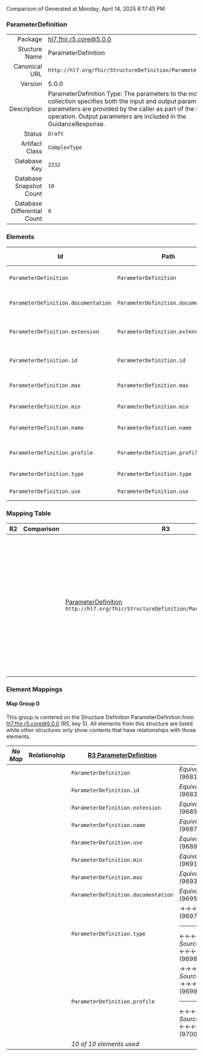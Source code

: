 Comparison of 
Generated at Monday, April 14, 2025 6:17:45 PM

### ParameterDefinition

|      |     |
| ---: | --- |
| Package | hl7.fhir.r5.core@5.0.0 |
| Stucture Name | ParameterDefinition |
| Canonical URL | `http://hl7.org/fhir/StructureDefinition/ParameterDefinition` |
| Version | 5.0.0 |
| Description | ParameterDefinition Type: The parameters to the module. This collection specifies both the input and output parameters. Input parameters are provided by the caller as part of the $evaluate operation. Output parameters are included in the GuidanceResponse. |
| Status | `Draft` |
| Artifact Class | `ComplexType` |
| Database Key | `2232` |
| Database Snapshot Count | `10` |
| Database Differential Count | `8` |

### Elements

| Id | Path | Name | Base Path | Short | Cardinality | Collated Type | Binding Strength | Binding Value Set |
| -- | ---- | ---- | --------- | ----- | ----------- | ------------- | ---------------- | ----------------- |
| `ParameterDefinition` | `ParameterDefinition` | `ParameterDefinition` | ParameterDefinition | Definition of a parameter to a module | 0..* | ParameterDefinition |  |  |
| `ParameterDefinition.documentation` | `ParameterDefinition.documentation` | `documentation` | ParameterDefinition.documentation | A brief description of the parameter | 0..1 | string |  |  |
| `ParameterDefinition.extension` | `ParameterDefinition.extension` | `extension` | Element.extension | Additional content defined by implementations | 0..* | Extension |  |  |
| `ParameterDefinition.id` | `ParameterDefinition.id` | `id` | Element.id | Unique id for inter-element referencing | 0..1 | id |  |  |
| `ParameterDefinition.max` | `ParameterDefinition.max` | `max` | ParameterDefinition.max | Maximum cardinality (a number of *) | 0..1 | string |  |  |
| `ParameterDefinition.min` | `ParameterDefinition.min` | `min` | ParameterDefinition.min | Minimum cardinality | 0..1 | integer |  |  |
| `ParameterDefinition.name` | `ParameterDefinition.name` | `name` | ParameterDefinition.name | Name used to access the parameter value | 0..1 | code |  |  |
| `ParameterDefinition.profile` | `ParameterDefinition.profile` | `profile` | ParameterDefinition.profile | What profile the value is expected to be | 0..1 | canonical(http://hl7.org/fhir/StructureDefinition/StructureDefinition) |  |  |
| `ParameterDefinition.type` | `ParameterDefinition.type` | `type` | ParameterDefinition.type | What type of value | 1..1 | code | `Required` | `http://hl7.org/fhir/ValueSet/fhir-types|5.0.0` |
| `ParameterDefinition.use` | `ParameterDefinition.use` | `use` | ParameterDefinition.use | in \| out | 1..1 | code | `Required` | `http://hl7.org/fhir/ValueSet/operation-parameter-use|5.0.0` |
### Mapping Table

| R2 | Comparison | R3 | Comparison | R4 | Comparison | R4B | Comparison | R5
| --- | --- | --- | --- | --- | --- | --- | --- | ---
| | | [ParameterDefinition](/docs/R3/ComplexTypes/ParameterDefinition.md)<br/> `http://hl7.org/fhir/StructureDefinition/ParameterDefinition\|3.0.2` | →→→→→→→<br/>`SourceIsBroaderThanTarget`<br/>- DBKey: `403`<br/>- Reviewed: `n/a`<br/>- By: `n/a`<br/>- Identical: `False`<br/>→→→→→→→<hr/>←←←←←←←<br/>`Equivalent`<br/>- DBKey: `599`<br/>- Reviewed: `n/a`<br/>- By: `n/a`<br/>- Identical: `False`<br/>←←←←←←←| [ParameterDefinition](/docs/R4/ComplexTypes/ParameterDefinition.md)<br/> `http://hl7.org/fhir/StructureDefinition/ParameterDefinition\|4.0.1` | →→→→→→→<br/>`Equivalent`<br/>- DBKey: `1357`<br/>- Reviewed: `n/a`<br/>- By: `n/a`<br/>- Identical: `False`<br/>→→→→→→→<hr/>←←←←←←←<br/>`Equivalent`<br/>- DBKey: `1358`<br/>- Reviewed: `n/a`<br/>- By: `n/a`<br/>- Identical: `False`<br/>←←←←←←←| [ParameterDefinition](/docs/R4B/ComplexTypes/ParameterDefinition.md)<br/> `http://hl7.org/fhir/StructureDefinition/ParameterDefinition\|4.3.0` | →→→→→→→<br/>`Equivalent`<br/>- DBKey: `912`<br/>- Reviewed: `n/a`<br/>- By: `n/a`<br/>- Identical: `False`<br/>→→→→→→→<hr/>←←←←←←←<br/>`Equivalent`<br/>- DBKey: `1141`<br/>- Reviewed: `n/a`<br/>- By: `n/a`<br/>- Identical: `False`<br/>←←←←←←←| [ParameterDefinition](/docs/R5/ComplexTypes/ParameterDefinition.md)<br/> `http://hl7.org/fhir/StructureDefinition/ParameterDefinition\|5.0.0` 

### Element Mappings


#### Map Group 0

This group is centered on the Structure Definition ParameterDefinition from hl7.fhir.r5.core@5.0.0 (R5, key 5).
All elements from this structure are listed while other structures only show contents that have relationships with those elements.

| *No Map* | Relationship | [R3 ParameterDefinition](/docs/R3/ComplexTypes/ParameterDefinition.md)| Relationship | [R4 ParameterDefinition](/docs/R4/ComplexTypes/ParameterDefinition.md)| Relationship | [R4B ParameterDefinition](/docs/R4B/ComplexTypes/ParameterDefinition.md)| Relationship | R5 ParameterDefinition
| --- | --- | --- | --- | --- | --- | --- | --- | ---
| | | `ParameterDefinition`| _Equivalent_<br/>(9681/9682)| `ParameterDefinition`| _Equivalent_<br/>(21085/21086)| `ParameterDefinition`| _Equivalent_<br/>(36194/36195)| **`ParameterDefinition`**
| | | `ParameterDefinition.id`| _Equivalent_<br/>(9683/9684)| `ParameterDefinition.id`| _Equivalent_<br/>(21087/21088)| `ParameterDefinition.id`| _Equivalent_<br/>(36196/36197)| **`ParameterDefinition.id`**
| | | `ParameterDefinition.extension`| _Equivalent_<br/>(9685/9686)| `ParameterDefinition.extension`| _Equivalent_<br/>(21089/21090)| `ParameterDefinition.extension`| _Equivalent_<br/>(36198/36199)| **`ParameterDefinition.extension`**
| | | `ParameterDefinition.name`| _Equivalent_<br/>(9687/9688)| `ParameterDefinition.name`| _Equivalent_<br/>(21091/21092)| `ParameterDefinition.name`| _Equivalent_<br/>(36200/36201)| **`ParameterDefinition.name`**
| | | `ParameterDefinition.use`| _Equivalent_<br/>(9689/9690)| `ParameterDefinition.use`| _Equivalent_<br/>(21093/21094)| `ParameterDefinition.use`| _Equivalent_<br/>(36202/36203)| **`ParameterDefinition.use`**
| | | `ParameterDefinition.min`| _Equivalent_<br/>(9691/9692)| `ParameterDefinition.min`| _Equivalent_<br/>(21095/21096)| `ParameterDefinition.min`| _Equivalent_<br/>(36204/36205)| **`ParameterDefinition.min`**
| | | `ParameterDefinition.max`| _Equivalent_<br/>(9693/9694)| `ParameterDefinition.max`| _Equivalent_<br/>(21097/21098)| `ParameterDefinition.max`| _Equivalent_<br/>(36206/36207)| **`ParameterDefinition.max`**
| | | `ParameterDefinition.documentation`| _Equivalent_<br/>(9695/9696)| `ParameterDefinition.documentation`| _Equivalent_<br/>(21099/21100)| `ParameterDefinition.documentation`| _Equivalent_<br/>(36208/36209)| **`ParameterDefinition.documentation`**
| | | `ParameterDefinition.type`| →→→→ _Equivalent_ →→→→ <br/>(9697)<hr/>←←←← _SourceIsBroaderThanTarget_ ←←←← <br/>(9698)| `ParameterDefinition.type`| →→→→ _Equivalent_ →→→→ <br/>(21101)<hr/>←←←← _SourceIsNarrowerThanTarget_ ←←←← <br/>(21102)| `ParameterDefinition.type`| _Equivalent_<br/>(36210/36211)| **`ParameterDefinition.type`**
| | | `ParameterDefinition.profile`| →→→→ _SourceIsBroaderThanTarget_ →→→→ <br/>(9699)<hr/>←←←← _SourceIsBroaderThanTarget_ ←←←← <br/>(9700)| `ParameterDefinition.profile`| _Equivalent_<br/>(21103/21104)| `ParameterDefinition.profile`| _Equivalent_<br/>(36212/36213)| **`ParameterDefinition.profile`**
| | | *10 of 10 elements used* | | *10 of 10 elements used* | | *10 of 10 elements used* | | *10 of 10 elements used* 

